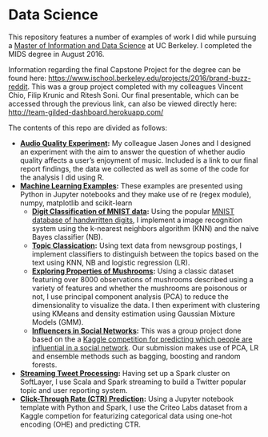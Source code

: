 # Data Science
This repository features a number of examples of work I did while pursuing a [Master of Information and Data Science](https://datascience.berkeley.edu/) at UC Berkeley. I completed the MIDS degree in August 2016.

Information regarding the final Capstone Project for the degree can be found here: https://www.ischool.berkeley.edu/projects/2016/brand-buzz-reddit. This was a group project completed with my colleagues Vincent Chio, Filip Krunic and Ritesh Soni. Our final presentable, which can be accessed through the previous link, can also be viewed directly here: http://team-gilded-dashboard.herokuapp.com/

The contents of this repo are divided as follows:

* **[Audio Quality Experiment](https://github.com/hdanish/Data-Science/tree/master/Audio%20Quality%20Experiment):** My colleague Jasen Jones and I designed an experiment with the aim to answer the question of whether audio quality affects a user’s enjoyment of music. Included is a link to our final report findings, the data we collected as well as some of the code for the analysis I did using R.
* **[Machine Learning Examples](https://github.com/hdanish/Data-Science/tree/master/Machine%20Learning):** These examples are presented using Python in Jupyter notebooks and they make use of re (regex module), numpy, matplotlib and scikit-learn 
  * **[Digit Classification of MNIST data](https://github.com/hdanish/Data-Science/blob/master/Machine%20Learning/Digit%20Classification.ipynb):** Using the popular [MNIST database of handwritten digits](http://yann.lecun.com/exdb/mnist/), I implement a image recognition system using the k-nearest neighbors algorithm (KNN) and the naive Bayes classifier (NB).
  * **[Topic Classication](https://github.com/hdanish/Data-Science/blob/master/Machine%20Learning/Topic%20Classification.ipynb):** Using text data from newsgroup postings, I implement classifiers to distinguish between the topics based on the text using KNN, NB and logistic regression (LR).
  * **[Exploring Properties of Mushrooms](https://github.com/hdanish/Data-Science/blob/master/Machine%20Learning/Poisonous%20Mushrooms.ipynb):** Using a classic dataset featuring over 8000 observations of mushrooms described using a variety of features and whether the mushrooms are poisonous or not, I use principal component analysis (PCA) to reduce the dimensionality to visualize the data. I then experiment with clustering using KMeans and density estimation using Gaussian Mixture Models (GMM).
  * **[Influencers in Social Networks](https://github.com/nickhamlin/mids_207_final_project/blob/master/207%20Final%20Project%20-%20Byun%2C%20Chio%2C%20Danish%2C%20Hamlin%2C%20Pazo.ipynb):** This was a group project done based on the a [Kaggle competition for predicting which people are influential in a social network](https://www.kaggle.com/c/predict-who-is-more-influential-in-a-social-network/data). Our submission makes use of PCA, LR and ensemble methods such as bagging, boosting and random forests.
* **[Streaming Tweet Processing](https://github.com/hdanish/Data-Science/tree/master/Streaming%20Tweet%20Processing):** Having set up a Spark cluster on SoftLayer, I use Scala and Spark streaming to build a Twitter popular topic and user reporting system.
* **[Click-Through Rate (CTR) Prediction](https://github.com/hdanish/Data-Science/tree/master/CTR%20Prediction):** Using a Jupyter notebook template with Python and Spark, I use the Criteo Labs dataset from a Kaggle competion for featurizing categorical data using one-hot encoding (OHE) and predicting CTR.
